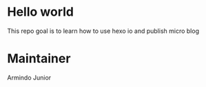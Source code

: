 # Hello world
This repo goal is to learn how to use hexo io and publish micro blog

# Maintainer

Armindo Junior